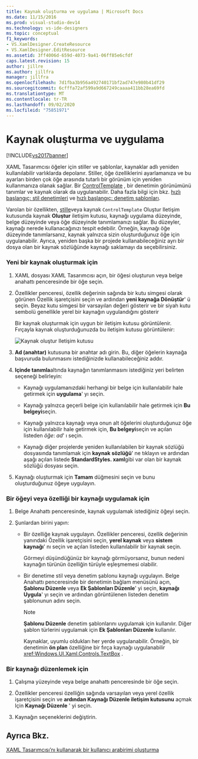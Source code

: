 ```yaml
---
title: Kaynak oluşturma ve uygulama | Microsoft Docs
ms.date: 11/15/2016
ms.prod: visual-studio-dev14
ms.technology: vs-ide-designers
ms.topic: conceptual
f1_keywords:
- VS.XamlDesigner.CreateResource
- VS.XamlDesigner.EditResource
ms.assetid: 3ff4006d-659d-4073-9a41-06ff85e6cfdf
caps.latest.revision: 15
author: jillre
ms.author: jillfra
manager: jillfra
ms.openlocfilehash: 7d1fba3b956a492740171bf2ad747e980b41df29
ms.sourcegitcommit: 6cfffa72af599a9d667249caaaa411bb28ea69fd
ms.translationtype: MT
ms.contentlocale: tr-TR
ms.lasthandoff: 09/02/2020
ms.locfileid: "75851971"
---
```

# <a name="how-to-create-and-apply-a-resource"></a>Kaynak oluşturma ve uygulama
[!INCLUDE[vs2017banner](../includes/vs2017banner.md)]

XAML Tasarımcısı öğeler için stiller ve şablonlar, kaynaklar adlı yeniden kullanılabilir varlıklarda depolanır. Stiller, öğe özelliklerini ayarlamanıza ve bu ayarları birden çok öğe arasında tutarlı bir görünüm için yeniden kullanmanıza olanak sağlar. Bir [ControlTemplate](https://msdn.microsoft.com/library/windows/apps/windows.ui.xaml.controls.controltemplate.aspx) , bir denetimin görünümünü tanımlar ve kaynak olarak da uygulanabilir. Daha fazla bilgi için bkz. [hızlı başlangıç: stil denetimleri](https://msdn.microsoft.com/library/windows/apps/xaml/hh465381.aspx) ve [hızlı başlangıç: denetim şablonları](https://msdn.microsoft.com/library/windows/apps/xaml/hh465374.aspx).

 Varolan bir özellikten, [stille](https://msdn.microsoft.com/library/windows/apps/windows.ui.xaml.style.aspx)veya kaynak `ControlTemplate` Oluştur Iletişim kutusunda kaynak **Oluştur** iletişim kutusu, kaynağı uygulama düzeyinde, belge düzeyinde veya öğe düzeyinde tanımlamanızı sağlar. Bu düzeyler, kaynağı nerede kullanacağınızı tespit edebilir. Örneğin, kaynağı öğe düzeyinde tanımlarsanız, kaynak yalnızca sizin oluşturduğunuz öğe için uygulanabilir. Ayrıca, yeniden başka bir projede kullanabileceğiniz ayrı bir dosya olan bir kaynak sözlüğünde kaynağı saklamayı da seçebilirsiniz.

### <a name="to-create-a-new-resource"></a>Yeni bir kaynak oluşturmak için

1. XAML dosyası XAML Tasarımcısı açın, bir öğesi oluşturun veya belge anahattı penceresinde bir öğe seçin.

2. Özellikler penceresi, özellik değerinin sağında bir kutu simgesi olarak görünen Özellik işaretçisini seçin ve ardından **yeni kaynağa Dönüştür**' ü seçin. Beyaz kutu simgesi bir varsayılan değeri gösterir ve bir siyah kutu sembolü genellikle yerel bir kaynağın uygulandığını gösterir

     Bir kaynak oluşturmak için uygun bir iletişim kutusu görüntülenir. Fırçayla kaynak oluşturduğunuzda bu iletişim kutusu görüntülenir:

     ![Kaynak oluştur Iletişim kutusu](../designers/media/xaml-create-resource.png "xaml_create_resource")

3. **Ad (anahtar)** kutusuna bir anahtar adı girin. Bu, diğer öğelerin kaynağa başvuruda bulunmasını istediğinizde kullanabileceğiniz addır.

4. **Içinde tanımla**altında kaynağın tanımlanmasını istediğiniz yeri belirten seçeneği belirleyin:

    - Kaynağı uygulamanızdaki herhangi bir belge için kullanılabilir hale getirmek için **uygulama**' yı seçin.

    - Kaynağı yalnızca geçerli belge için kullanılabilir hale getirmek için **Bu belgeyi**seçin.

    - Kaynağı yalnızca kaynağı veya onun alt öğelerini oluşturduğunuz öğe için kullanılabilir hale getirmek için, **Bu belgeyi**seçin ve açılan listeden *öğe*: *ad*' ı seçin.

    - Kaynağı diğer projelerde yeniden kullanılabilen bir kaynak sözlüğü dosyasında tanımlamak için **kaynak sözlüğü**' ne tıklayın ve ardından aşağı açılan listede **StandardStyles. xaml**gibi var olan bir kaynak sözlüğü dosyası seçin.

5. Kaynağı oluşturmak için **Tamam** düğmesini seçin ve bunu oluşturduğunuz öğeye uygulayın.

### <a name="to-apply-a-resource-to-an-element-or-property"></a>Bir öğeyi veya özelliği bir kaynağı uygulamak için

1. Belge Anahattı penceresinde, kaynak uygulamak istediğiniz öğeyi seçin.

2. Şunlardan birini yapın:

   - Bir özelliğe kaynak uygulayın. Özellikler penceresi, özellik değerinin yanındaki Özellik işaretçisini seçin, **yerel kaynak** veya **sistem kaynağı**' nı seçin ve açılan listeden kullanılabilir bir kaynak seçin.

      Görmeyi düşündüğünüz bir kaynağı görmüyorsanız, bunun nedeni kaynağın türünün özelliğin türüyle eşleşmemesi olabilir.

   - Bir denetime stil veya denetim şablonu kaynağı uygulayın. Belge Anahattı penceresinde bir denetimin bağlam menüsünü açın, **Şablonu Düzenle** veya **Ek Şablonları Düzenle**' yi seçin, **kaynağı Uygula**' yı seçin ve ardından görüntülenen listeden denetim şablonunun adını seçin.

     > [!NOTE]
     > **Şablonu Düzenle** denetim şablonlarını uygulamak için kullanılır. Diğer şablon türlerini uygulamak için **Ek Şablonları Düzenle** kullanılır.

     Kaynaklar, uyumlu oldukları her yerde uygulanabilir. Örneğin, bir denetimin **ön plan** özelliğine bir fırça kaynağı uygulanabilir <xref:Windows.UI.Xaml.Controls.TextBox> .

### <a name="to-edit-a-resource"></a>Bir kaynağı düzenlemek için

1. Çalışma yüzeyinde veya belge anahattı penceresinde bir öğe seçin.

2. Özellikler penceresi özelliğin sağında varsayılan veya yerel özellik işaretçisini seçin ve **ardından Kaynağı Düzenle iletişim kutusunu** açmak Için **Kaynağı Düzenle** ' yi seçin.

3. Kaynağın seçeneklerini değiştirin.

## <a name="see-also"></a>Ayrıca Bkz.
 [XAML Tasarımcısı’nı kullanarak bir kullanıcı arabirimi oluşturma](../designers/creating-a-ui-by-using-xaml-designer-in-visual-studio.md)

